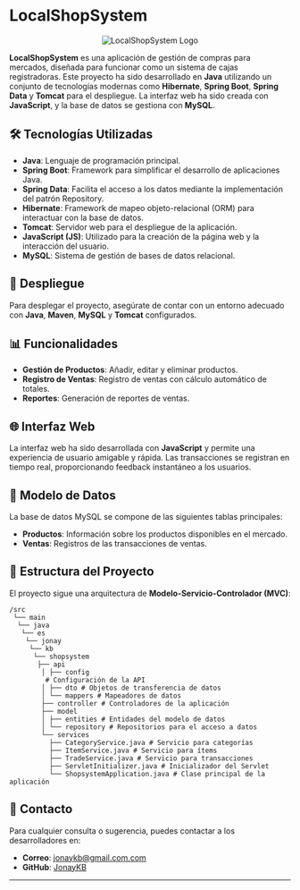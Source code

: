 # LocalShopSystem
<div align="center">

![LocalShopSystem Logo](/web/images/icon.ico)

</div>

**LocalShopSystem** es una aplicación de gestión de compras para mercados, diseñada para funcionar como un sistema de cajas registradoras. Este proyecto ha sido desarrollado en **Java** utilizando un conjunto de tecnologías modernas como **Hibernate**, **Spring Boot**, **Spring Data** y **Tomcat** para el despliegue. La interfaz web ha sido creada con **JavaScript**, y la base de datos se gestiona con **MySQL**.

## 🛠 Tecnologías Utilizadas

- **Java**: Lenguaje de programación principal.
- **Spring Boot**: Framework para simplificar el desarrollo de aplicaciones Java.
- **Spring Data**: Facilita el acceso a los datos mediante la implementación del patrón Repository.
- **Hibernate**: Framework de mapeo objeto-relacional (ORM) para interactuar con la base de datos.
- **Tomcat**: Servidor web para el despliegue de la aplicación.
- **JavaScript (JS)**: Utilizado para la creación de la página web y la interacción del usuario.
- **MySQL**: Sistema de gestión de bases de datos relacional.


## 🚀 Despliegue

Para desplegar el proyecto, asegúrate de contar con un entorno adecuado con **Java**, **Maven**, **MySQL** y **Tomcat** configurados.

## 📊 Funcionalidades

- **Gestión de Productos**: Añadir, editar y eliminar productos.
- **Registro de Ventas**: Registro de ventas con cálculo automático de totales.
- **Reportes**: Generación de reportes de ventas.

## 🌐 Interfaz Web


La interfaz web ha sido desarrollada con **JavaScript** y permite una experiencia de usuario amigable y rápida. Las transacciones se registran en tiempo real, proporcionando feedback instantáneo a los usuarios.

## 📄 Modelo de Datos

La base de datos MySQL se compone de las siguientes tablas principales:

- **Productos**: Información sobre los productos disponibles en el mercado.
- **Ventas**: Registros de las transacciones de ventas.


## 📁 Estructura del Proyecto

El proyecto sigue una arquitectura de **Modelo-Servicio-Controlador (MVC)**:

```shell
/src
 └── main
  └── java
   └── es
    └── jonay
     └── kb
      └── shopsystem
       ├── api
        │ ├── config
         # Configuración de la API
        │ ├── dto # Objetos de transferencia de datos
        │ └── mappers # Mapeadores de datos
        ├── controller # Controladores de la aplicación
        ├── model 
        │ ├── entities # Entidades del modelo de datos
        │ └── repository # Repositorios para el acceso a datos
        └── services 
          ├── CategoryService.java # Servicio para categorías 
          ├── ItemService.java # Servicio para ítems 
          ├── TradeService.java # Servicio para transacciones 
          ├── ServletInitializer.java # Inicializador del Servlet 
          └── ShopsystemApplication.java # Clase principal de la aplicación
```

## 📧 Contacto

Para cualquier consulta o sugerencia, puedes contactar a los desarrolladores en:

- **Correo**: jonaykb@gmail.com.com
- **GitHub**: [JonayKB](https://github.com/jonaykb)

---
